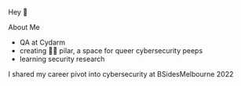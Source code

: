 Hey 👋

About Me

- QA at Cydarm
- creating 🏳️‍🌈 pilar, a space for queer cybersecurity peeps
- learning security research

I shared my career pivot into cybersecurity at BSidesMelbourne 2022

